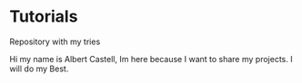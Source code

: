 # Tutorials
Repository with my tries

Hi my name is Albert Castell, Im here because I want to share my projects.
I will do my Best.
